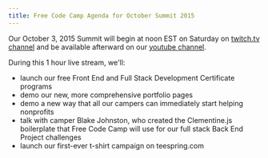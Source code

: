 ```yaml
---
title: Free Code Camp Agenda for October Summit 2015
---
```

Our October 3, 2015 Summit will begin at noon EST on Saturday on <a href='http://twitch.tv/freecodecamp' target='_blank' rel='nofollow'>twitch.tv channel</a> and be available afterward on our <a href='https://www.youtube.com/channel/UC8butISFwT-Wl7EV0hUK0BQ?sub_confirmation=1' target='_blank' rel='nofollow'>youtube channel</a>.

During this 1 hour live stream, we'll:

*   launch our free Front End and Full Stack Development Certificate programs
*   demo our new, more comprehensive portfolio pages
*   demo a new way that all our campers can immediately start helping nonprofits
*   talk with camper Blake Johnston, who created the Clementine.js boilerplate that Free Code Camp will use for our full stack Back End Project challenges
*   launch our first-ever t-shirt campaign on teespring.com